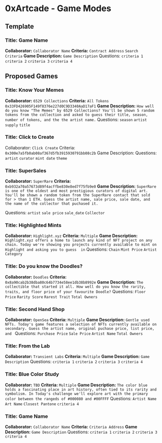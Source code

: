 # 0xArtcade - Game Modes

## Template

### Title: Game Name
**Collaborator:** `Collaborator Name`
**Criteria:** `Contract Address` `Search Criteria`
**Game Description:** `Game Description`
Questions: `criteria 1` `criteria 2` `criteria 3` `criteria 4`


## Proposed Games

### Title: Know Your Memes
**Collaborator:** `6529 Collections`
**Criteria:** `All Tokens` `0x33FD426905F149f8376e227d0C9D3340AaD17aF1`
**Game Description:** `How well do you know "The Memes" by 6529 Collections? You'll be shown 5 random tokens from the collection and asked to guess their title, season, number of tokens, and the the artist name.`
Questions: `season` `artist` `supply` `title`

### Title: Click to Create ##
Collaborator: `Click Create`
Criteria: `0x300e7a5fb0ab08af367d5fb3915930791bb08c2b`
Game Description: 
Questions: `artist` `curator` `mint date` `theme`

### Title: SuperSales
**Collaborator:** `SuperRare`
**Criteria:** `0xb932a70a57673d89f4acffbe830e8ed7f75fb9e0`
**Game Description:** `SuperRare is one of the oldest and most prestigious curators of digital art. You'll be shown a random token from the SuperRare contact that sold for > than 1 ETH. Guess the artist name, sale price, sale date, and the name of the collector that puchased it. `

Questions: `artist` `sale price` `sale_date` `Collector`

### Title: Highlighted Mints
**Collaborator:** `Highlight.xyz`
**Criteria:** `Multiple`
**Game Description:** `Highlight.xyz offers a home to launch any kind of NFT project on any chain. Today we're showing you projects currently available to mint on Highlight and asking you to guess  in`
Questions: `Chain` `Mint Price` `Artist` `Category`

### Title: Do you know the Doodles?
**Collaborator:** `Doodles`
**Criteria:** `0x8a90cab2b38dba80c64b7734e58ee1db38b8992e`
**Game Description:** `The collectible that started it all. How well do you know the rarity, traits, and floor price of your favourite Doodle?`
Questions: `Floor Price` `Rarity Score` `Rarest Trait` `Total Owners`


### Title: Second Hand Shop
**Collaborator:** `OpenSea`
**Criteria:** `Multiple`
**Game Description:** `Gentle used NFTs. Today's game features a selection of NFTs currently available on secondary. Guess the artist name, original puchase price, list price, and `
Questions: `Purchase Price` `Sale Price` `Artist Name` `Total Owners`


### Title: From the Lab
**Collaborator:** `Transient Labs`
**Criteria:** `Multiple`
**Game Description:** `Game Description`
Questions: `criteria 1` `criteria 2` `criteria 3` `criteria 4`


### Title: Blue Color Study
**Collaborator:** `TBD`
**Criteria:** `Multiple`
**Game Description:** `The color blue holds a fascinating place in art history, often tied to its rarity and symbolism. In Today's challenge we'll explore art with the primary color between the rangeds of #000080 and #00FFFF`
Questions: `Artist Name` `Art Name` `Closest Pantone` `criteria 4`

### Title: Game Name
**Collaborator:** `Collaborator Name`
**Criteria:** `Criteria Address`
**Game Description:** `Game Description`
Questions: `criteria 1` `criteria 2` `criteria 3` `criteria 4`